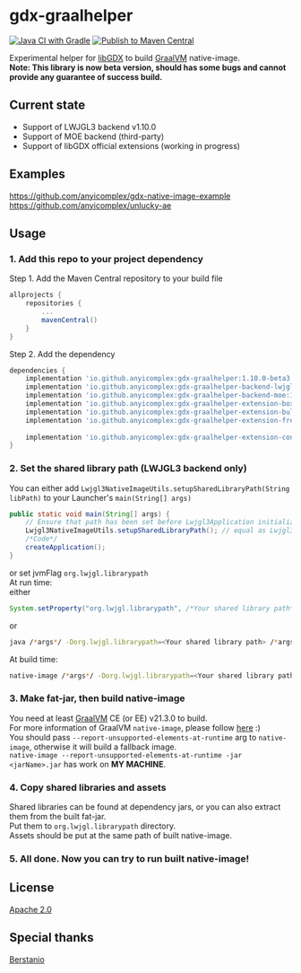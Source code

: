 # gdx-graalhelper
[![Java CI with Gradle](https://github.com/anyicomplex/gdx-graalhelper/actions/workflows/gradle.yml/badge.svg)](https://github.com/anyicomplex/gdx-graalhelper/actions/workflows/gradle.yml)
[![Publish to Maven Central](https://github.com/anyicomplex/gdx-graalhelper/actions/workflows/gradle-publish.yml/badge.svg)](https://github.com/anyicomplex/gdx-graalhelper/actions/workflows/gradle-publish.yml)

Experimental helper for [libGDX](https://libgdx.com/) to build [GraalVM](https://www.graalvm.org/) native-image.  
**Note: This library is now beta version, should has some bugs and cannot provide any guarantee of success build.**

## Current state
- Support of LWJGL3 backend v1.10.0
- Support of MOE backend (third-party)
- Support of libGDX official extensions (working in progress)

## Examples
https://github.com/anyicomplex/gdx-native-image-example  
https://github.com/anyicomplex/unlucky-ae

## Usage
### 1. Add this repo to your project dependency
Step 1. Add the Maven Central repository to your build file
```groovy
allprojects {
	repositories {
		...
		mavenCentral()
	}
}
```

Step 2. Add the dependency
```groovy
dependencies {
	implementation 'io.github.anyicomplex:gdx-graalhelper:1.10.0-beta3'
	implementation 'io.github.anyicomplex:gdx-graalhelper-backend-lwjgl3:1.10.0-beta3'     // LWJGL3
	implementation 'io.github.anyicomplex:gdx-graalhelper-backend-moe:1.10.0-beta3'        // MOE
	implementation 'io.github.anyicomplex:gdx-graalhelper-extension-box2d:1.10.0-beta3'    // Box2D
	implementation 'io.github.anyicomplex:gdx-graalhelper-extension-bullet:1.10.0-beta3'   // Bullet
	implementation 'io.github.anyicomplex:gdx-graalhelper-extension-freetype:1.10.0-beta3' // FreeType
    
    implementation 'io.github.anyicomplex:gdx-graalhelper-extension-controllers-lwjgl3:2.2.1-beta3' // Controllers
}
```
### 2. Set the shared library path (LWJGL3 backend only)
You can either add `Lwjgl3NativeImageUtils.setupSharedLibraryPath(String libPath)` to your Launcher's `main(String[] args)`
```java
public static void main(String[] args) {
    // Ensure that path has been set before Lwjgl3Application initialization
    Lwjgl3NativeImageUtils.setupSharedLibraryPath(); // equal as Lwjgl3NativeImageUtils.setSharedLibraryPath(".");
    /*Code*/
    createApplication();
}
```
or set jvmFlag `org.lwjgl.librarypath`  
At run time:  
either
```java
System.setProperty("org.lwjgl.librarypath", /*Your shared library path*/); // equals as Lwjgl3NativeImageUtils.setSharedLibraryPath(String libPath);
```
or
```sh
java /*args*/ -Dorg.lwjgl.librarypath=<Your shared library path> /*args*/
```
At build time:
```sh
native-image /*args*/ -Dorg.lwjgl.librarypath=<Your shared library path> /*args*/
```
### 3. Make fat-jar, then build native-image
You need at least [GraalVM](https://www.graalvm.org/) CE (or EE) v21.3.0 to build.  
For more information of GraalVM `native-image`, please follow [here](https://www.graalvm.org/reference-manual/native-image/) :)  
You should pass `--report-unsupported-elements-at-runtime` arg to `native-image`, otherwise it will build a fallback image.  
`native-image --report-unsupported-elements-at-runtime -jar <jarName>.jar` has work on **MY MACHINE**.
### 4. Copy shared libraries and assets
Shared libraries can be found at dependency jars, or you can also extract them from the built fat-jar.  
Put them to `org.lwjgl.librarypath` directory.  
Assets should be put at the same path of built native-image.
### 5. All done. Now you can try to run built native-image!

## License
[Apache 2.0](https://github.com/anyicomplex/gdx-graalhelper/blob/master/LICENSE)

## Special thanks
[Berstanio](https://github.com/Berstanio)
